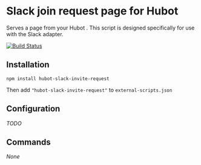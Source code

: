 # Slack join request page for Hubot

Serves a page from your Hubot . This script is designed
specifically for use with the Slack adapter.

[![Build Status](https://travis-ci.org/hubot-scripts/hubot-slack-invite-request.svg)](https://travis-ci.org/hubot-scripts/hubot-slack-invite-request)

## Installation

`npm install hubot-slack-invite-request`

Then add `"hubot-slack-invite-request"` to `external-scripts.json`

## Configuration

*TODO*

## Commands

*None*
